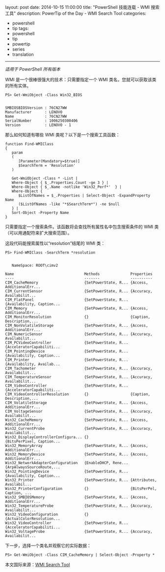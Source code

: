 ﻿layout: post
date: 2014-10-15 11:00:00
title: "PowerShell 技能连载 - WMI 搜索工具"
description: PowerTip of the Day - WMI Search Tool
categories:
- powershell
- tip
tags:
- powershell
- tip
- powertip
- series
- translation
---
_适用于 PowerShell 所有版本_

WMI 是一个很棒很强大的技术：只需要指定一个 WMI 类名，您就可以获取该类的所有实体。

    PS> Get-WmiObject -Class Win32_BIOS
    
    
    SMBIOSBIOSVersion : 76CN27WW
    Manufacturer      : LENOVO
    Name              : 76CN27WW
    SerialNumber      : 1006250300406
    Version           : LENOVO - 1
         
    

那么如何知道有哪些 WMI 类呢？以下是一个搜索工具函数：

    function Find-WMIClass
    {
       param
       (
          [Parameter(Mandatory=$true)]
          $SearchTerm = 'Resolution'
       )
       
       Get-WmiObject -Class * -List | 
       Where-Object { $_.Properties.Count -ge 3 } |
       Where-Object { $_.Name -notlike 'Win32_Perf*'  } |
       Where-Object {
          $ListOfNames = $_.Properties | Select-Object -ExpandProperty Name
          ($ListOfNames -like "*$SearchTerm*") -ne $null
       } |
       Sort-Object -Property Name  
    } 

只需要指定一个搜索条件。该函数将会查找所有属性名中包含搜索条件的 WMI 类（可以用通配符来扩大搜索范围）。

这段代码能搜索属性以“resolution”结尾的 WMI 类：

    PS> Find-WMIClass -SearchTerm *resolution
    
    
       NameSpace: ROOT\cimv2
    
    Name                                Methods              Properties               
    ----                                -------              ----------               
    CIM_CacheMemory                     {SetPowerState, R... {Access, AdditionalErr...
    CIM_CurrentSensor                   {SetPowerState, R... {Accuracy, Availabilit...
    CIM_FlatPanel                       {SetPowerState, R... {Availability, Caption...
    CIM_Memory                          {SetPowerState, R... {Access, AdditionalErr...
    CIM_MonitorResolution               {}                   {Caption, Description,...
    CIM_NonVolatileStorage              {SetPowerState, R... {Access, AdditionalErr...
    CIM_NumericSensor                   {SetPowerState, R... {Accuracy, Availabilit...
    CIM_PCVideoController               {SetPowerState, R... {AcceleratorCapabiliti...
    CIM_PointingDevice                  {SetPowerState, R... {Availability, Caption...
    CIM_Printer                         {SetPowerState, R... {Availability, Availab...
    CIM_Tachometer                      {SetPowerState, R... {Accuracy, Availabilit...
    CIM_TemperatureSensor               {SetPowerState, R... {Accuracy, Availabilit...
    CIM_VideoController                 {SetPowerState, R... {AcceleratorCapabiliti...
    CIM_VideoControllerResolution       {}                   {Caption, Description,...
    CIM_VolatileStorage                 {SetPowerState, R... {Access, AdditionalErr...
    CIM_VoltageSensor                   {SetPowerState, R... {Accuracy, Availabilit...
    Win32_CacheMemory                   {SetPowerState, R... {Access, AdditionalErr...
    Win32_CurrentProbe                  {SetPowerState, R... {Accuracy, Availabilit...
    Win32_DisplayControllerConfigura... {}                   {BitsPerPixel, Caption...
    Win32_MemoryArray                   {SetPowerState, R... {Access, AdditionalErr...
    Win32_MemoryDevice                  {SetPowerState, R... {Access, AdditionalErr...
    Win32_NetworkAdapterConfiguration   {EnableDHCP, Rene... {ArpAlwaysSourceRoute,...
    Win32_PointingDevice                {SetPowerState, R... {Availability, Caption...
    Win32_Printer                       {SetPowerState, R... {Attributes, Availabil...
    Win32_PrinterConfiguration          {}                   {BitsPerPel, Caption, ...
    Win32_SMBIOSMemory                  {SetPowerState, R... {Access, AdditionalErr...
    Win32_TemperatureProbe              {SetPowerState, R... {Accuracy, Availabilit...
    Win32_VideoConfiguration            {}                   {ActualColorResolution...
    Win32_VideoController               {SetPowerState, R... {AcceleratorCapabiliti...
    Win32_VoltageProbe                  {SetPowerState, R... {Accuracy, Availabilit... 

下一步，选择一个类名并观察它的实际数据：

    PS> Get-WmiObject -Class CIM_CacheMemory | Select-Object -Property *

<!--more-->
本文国际来源：[WMI Search Tool](http://powershell.com/cs/blogs/tips/archive/2014/10/15/wmi-search-tool.aspx)
